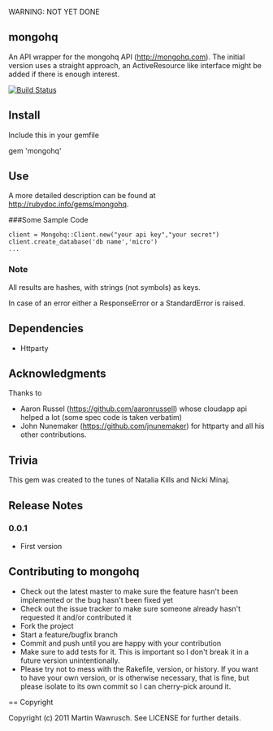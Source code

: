 
WARNING: NOT YET DONE

## mongohq

An API wrapper for the mongohq API (<http://mongohq.com>). The initial version uses a straight approach, an ActiveResource like interface might be added if there is enough interest.

[![Build Status](http://travis-ci.org/scottyapp/mongohq.png)](http://travis-ci.org/scottyapp/mongohq)

## Install

Include this in your gemfile

gem 'mongohq'

## Use
A more detailed description can be found at <http://rubydoc.info/gems/mongohq>.

###Some Sample Code

    client = Mongohq::Client.new("your api key","your secret")
    client.create_database('db name','micro')
    ...

### Note

All results are hashes, with strings (not symbols) as keys. 

In case of an error either a ResponseError or a StandardError is raised.

## Dependencies

* Httparty 

## Acknowledgments

Thanks to 

* Aaron Russel (<https://github.com/aaronrussell>) whose cloudapp api helped a lot (some spec code is taken verbatim) 
* John Nunemaker (<https://github.com/jnunemaker>) for httparty and all his other contributions.

## Trivia

This gem was created to the tunes of Natalia Kills and Nicki Minaj.

## Release Notes

### 0.0.1
* First version

## Contributing to mongohq
 
* Check out the latest master to make sure the feature hasn't been implemented or the bug hasn't been fixed yet
* Check out the issue tracker to make sure someone already hasn't requested it and/or contributed it
* Fork the project
* Start a feature/bugfix branch
* Commit and push until you are happy with your contribution
* Make sure to add tests for it. This is important so I don't break it in a future version unintentionally.
* Please try not to mess with the Rakefile, version, or history. If you want to have your own version, or is otherwise necessary, that is fine, but please isolate to its own commit so I can cherry-pick around it.

== Copyright

Copyright (c) 2011 Martin Wawrusch. See LICENSE for
further details.

